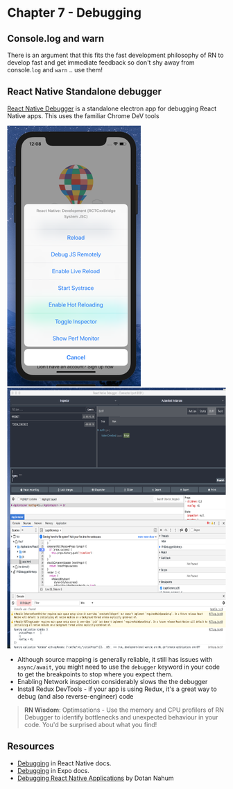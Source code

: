 # Chapter 7 - Debugging

## Console.log and warn

There is an argument that this fits the fast development philosophy of RN to develop fast and get immediate feedback so don't shy away from console.`log` and `warn` .. use them!

## React Native Standalone debugger

[React Native Debugger](https://github.com/jhen0409/react-native-debugger) is a standalone electron app for debugging React Native apps. This uses the familiar Chrome DeV tools

<img src="../media/debugging/debugger-1.png" alt="Enable remote debugging" height="600px">
<img src="../media/debugging/debugger-2.png" alt="Use Chrome Dev Tools" height="600px">

- Although source mapping is generally reliable, it still has issues with `async/await`, you might need to use the `debugger` keyword in your code to get the breakpoints to stop where you expect them.
- Enabling Network inspection considerably slows the the debugger
- Install Redux DevTools - if your app is using Redux, it's a great way to debug (and also reverse-engineer) code


> **RN Wisdom**: Optimsations - Use the memory and CPU profilers of RN Debugger to identify bottlenecks and unexpected behaviour in your code. You'd be surprised about what you find!

## Resources

- [Debugging](https://facebook.github.io/react-native/docs/debugging) in React Native docs.
- [Debugging](https://docs.expo.io/versions/v28.0.0/workflow/debugging) in Expo docs.
- [Debugging React Native Applications](https://medium.com/reactnativeacademy/debugging-react-native-applications-6bff3f28c375) by Dotan Nahum
